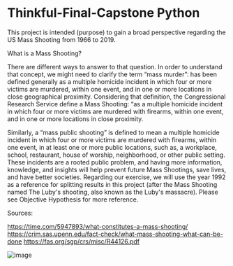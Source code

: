 # Thinkful-Final-Capstone Python

This project is intended (purpose) to gain a broad perspective regarding the US Mass Shooting from 1966 to 2019.

What is a Mass Shooting? 

There are different ways to answer to that question. In order to understand that concept, we might need to clarify the term “mass murder”: has been defined generally as a multiple homicide incident in which four or more victims are murdered, within one event, and in one or more locations in close geographical proximity.
Considering that definition, the Congressional Research Service define a Mass Shooting: “as a multiple homicide incident in which four or more victims are murdered with firearms, within one event, and in one or more locations in close proximity.

Similarly, a “mass public shooting” is defined to mean a multiple homicide incident in which four or more victims are murdered with firearms, within one event, in at least one or more public locations, such as, a workplace, school, restaurant, house of worship, neighborhood, or other public setting.
These incidents are a rooted public problem, and having more information, knowledge, and insights will help prevent future Mass Shootings, save lives, and have better societies. 
Regarding our exercise, we will use the year 1992 as a reference for splitting results in this project (after the Mass Shooting named The Luby's shooting, also known as the Luby's massacre). Please see Objective Hypothesis for more reference. 

Sources:

https://time.com/5947893/what-constitutes-a-mass-shooting/
https://crim.sas.upenn.edu/fact-check/what-mass-shooting-what-can-be-done
https://fas.org/sgp/crs/misc/R44126.pdf


![image](https://user-images.githubusercontent.com/88562629/129072813-419b8ea0-59e3-4d34-a7aa-5b28ebeb1209.png)

